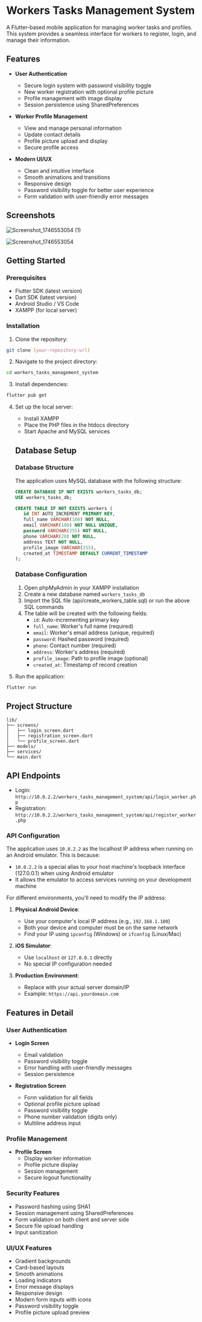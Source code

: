 # Workers Tasks Management System

A Flutter-based mobile application for managing worker tasks and profiles. This system provides a seamless interface for workers to register, login, and manage their information.

## Features

- **User Authentication**
  - Secure login system with password visibility toggle
  - New worker registration with optional profile picture
  - Profile management with image display
  - Session persistence using SharedPreferences

- **Worker Profile Management**
  - View and manage personal information
  - Update contact details
  - Profile picture upload and display
  - Secure profile access

- **Modern UI/UX**
  - Clean and intuitive interface
  - Smooth animations and transitions
  - Responsive design
  - Password visibility toggle for better user experience
  - Form validation with user-friendly error messages

## Screenshots
![Screenshot_1746553054 (1)](https://github.com/user-attachments/assets/7440bff8-9a84-4fd4-901d-8fbf933d70d1)



![Screenshot_1746553054](https://github.com/user-attachments/assets/01b753f4-28af-49d5-ad58-397b6c3d2407)



## Getting Started

### Prerequisites

- Flutter SDK (latest version)
- Dart SDK (latest version)
- Android Studio / VS Code
- XAMPP (for local server)

### Installation

1. Clone the repository:
```bash
git clone [your-repository-url]
```

2. Navigate to the project directory:
```bash
cd workers_tasks_management_system
```

3. Install dependencies:
```bash
flutter pub get
```

4. Set up the local server:
   - Install XAMPP
   - Place the PHP files in the htdocs directory
   - Start Apache and MySQL services

   ## Database Setup

   ### Database Structure

   The application uses MySQL database with the following structure:

   ```sql
   CREATE DATABASE IF NOT EXISTS workers_tasks_db;
   USE workers_tasks_db;

   CREATE TABLE IF NOT EXISTS workers (
      id INT AUTO_INCREMENT PRIMARY KEY,
      full_name VARCHAR(100) NOT NULL,
      email VARCHAR(100) NOT NULL UNIQUE,
      password VARCHAR(255) NOT NULL,
      phone VARCHAR(20) NOT NULL,
      address TEXT NOT NULL,
      profile_image VARCHAR(255),
      created_at TIMESTAMP DEFAULT CURRENT_TIMESTAMP
   );
   ```

   ### Database Configuration

   1. Open phpMyAdmin in your XAMPP installation
   2. Create a new database named `workers_tasks_db`
   3. Import the SQL file (api/create_workers_table.sql) or run the above SQL commands
   4. The table will be created with the following fields:
      - `id`: Auto-incrementing primary key
      - `full_name`: Worker's full name (required)
      - `email`: Worker's email address (unique, required)
      - `password`: Hashed password (required)
      - `phone`: Contact number (required)
      - `address`: Worker's address (required)
      - `profile_image`: Path to profile image (optional)
      - `created_at`: Timestamp of record creation


5. Run the application:
```bash
flutter run
```

## Project Structure

```
lib/
├── screens/
│   ├── login_screen.dart
│   ├── registration_screen.dart
│   └── profile_screen.dart
├── models/
├── services/
└── main.dart
```

## API Endpoints

- Login: `http://10.0.2.2/workers_tasks_management_system/api/login_worker.php`
- Registration: `http://10.0.2.2/workers_tasks_management_system/api/register_worker.php`

### API Configuration

The application uses `10.0.2.2` as the localhost IP address when running on an Android emulator. This is because:
- `10.0.2.2` is a special alias to your host machine's loopback interface (127.0.0.1) when using Android emulator
- It allows the emulator to access services running on your development machine

For different environments, you'll need to modify the IP address:

1. **Physical Android Device**:
   - Use your computer's local IP address (e.g., `192.168.1.100`)
   - Both your device and computer must be on the same network
   - Find your IP using `ipconfig` (Windows) or `ifconfig` (Linux/Mac)

2. **iOS Simulator**:
   - Use `localhost` or `127.0.0.1` directly
   - No special IP configuration needed

3. **Production Environment**:
   - Replace with your actual server domain/IP
   - Example: `https://api.yourdomain.com`

## Features in Detail

### User Authentication
- **Login Screen**
  - Email validation
  - Password visibility toggle
  - Error handling with user-friendly messages
  - Session persistence

- **Registration Screen**
  - Form validation for all fields
  - Optional profile picture upload
  - Password visibility toggle
  - Phone number validation (digits only)
  - Multiline address input

### Profile Management
- **Profile Screen**
  - Display worker information
  - Profile picture display
  - Session management
  - Secure logout functionality

### Security Features
- Password hashing using SHA1
- Session management using SharedPreferences
- Form validation on both client and server side
- Secure file upload handling
- Input sanitization

### UI/UX Features
- Gradient backgrounds
- Card-based layouts
- Smooth animations
- Loading indicators
- Error message displays
- Responsive design
- Modern form inputs with icons
- Password visibility toggle
- Profile picture upload preview





